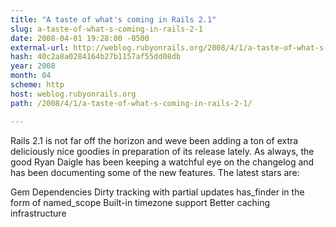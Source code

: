 ```yaml
---
title: "A taste of what's coming in Rails 2.1"
slug: a-taste-of-what-s-coming-in-rails-2-1
date: 2008-04-01 19:28:00 -0500
external-url: http://weblog.rubyonrails.org/2008/4/1/a-taste-of-what-s-coming-in-rails-2-1/
hash: 40c2a8a0284164b27b1157af55dd08db
year: 2008
month: 04
scheme: http
host: weblog.rubyonrails.org
path: /2008/4/1/a-taste-of-what-s-coming-in-rails-2-1/

---
```


Rails 2.1 is not far off the horizon and weve been adding a ton of extra deliciously nice goodies in preparation of its release lately. As always, the good Ryan Daigle has been keeping a watchful eye on the changelog and has been documenting some of the new features. The latest stars are:




Gem Dependencies
Dirty tracking with partial updates
has_finder in the form of named_scope
Built-in timezone support
Better caching infrastructure
